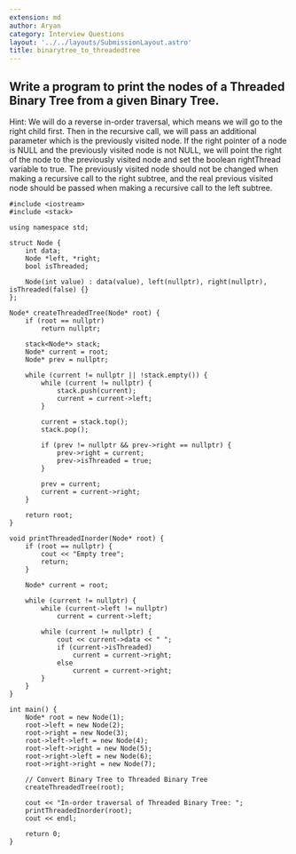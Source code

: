 ```yaml
---
extension: md
author: Aryan
category: Interview Questions
layout: '../../layouts/SubmissionLayout.astro'
title: binarytree_to_threadedtree
---
```

## Write a program to print the nodes of a Threaded Binary Tree from a given Binary Tree.

Hint: We will do a reverse in-order traversal, which means we will go to the right child first. Then in
the recursive call, we will pass an additional parameter which is the previously visited node. If the
right pointer of a node is NULL and the previously visited node is not NULL, we will point the right of
the node to the previously visited node and set the boolean rightThread variable to true. The
previously visited node should not be changed when making a recursive call to the right subtree, and
the real previous visited node should be passed when making a recursive call to the left subtree.


```
#include <iostream>
#include <stack>

using namespace std;

struct Node {
    int data;
    Node *left, *right;
    bool isThreaded;

    Node(int value) : data(value), left(nullptr), right(nullptr), isThreaded(false) {}
};

Node* createThreadedTree(Node* root) {
    if (root == nullptr)
        return nullptr;

    stack<Node*> stack;
    Node* current = root;
    Node* prev = nullptr;

    while (current != nullptr || !stack.empty()) {
        while (current != nullptr) {
            stack.push(current);
            current = current->left;
        }

        current = stack.top();
        stack.pop();

        if (prev != nullptr && prev->right == nullptr) {
            prev->right = current;
            prev->isThreaded = true;
        }

        prev = current;
        current = current->right;
    }

    return root;
}

void printThreadedInorder(Node* root) {
    if (root == nullptr) {
        cout << "Empty tree";
        return;
    }

    Node* current = root;

    while (current != nullptr) {
        while (current->left != nullptr)
            current = current->left;

        while (current != nullptr) {
            cout << current->data << " ";
            if (current->isThreaded)
                current = current->right;
            else
                current = current->right;
        }
    }
}

int main() {
    Node* root = new Node(1);
    root->left = new Node(2);
    root->right = new Node(3);
    root->left->left = new Node(4);
    root->left->right = new Node(5);
    root->right->left = new Node(6);
    root->right->right = new Node(7);

    // Convert Binary Tree to Threaded Binary Tree
    createThreadedTree(root);

    cout << "In-order traversal of Threaded Binary Tree: ";
    printThreadedInorder(root);
    cout << endl;

    return 0;
}
```
